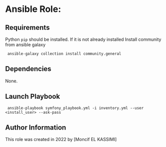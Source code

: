 # Ansible Role: 

## Requirements

Python `pip` should be installed. If it is not already installed
Install community from ansible galaxy

     ansible-galaxy collection install community.general

## Dependencies

None.

## Launch Playbook

     ansible-playbook symfony_playbook.yml -i inventory.yml --user <install_user> --ask-pass

## Author Information

This role was created in 2022 by [Moncif EL KASSIMI]
